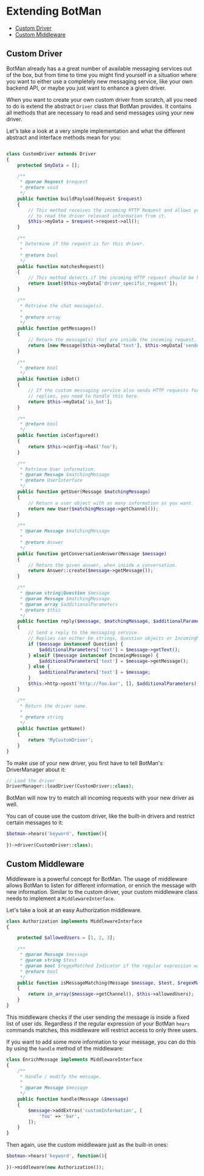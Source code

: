 # Extending BotMan

- [Custom Driver](#custom-driver)
- [Custom Middleware](#custom-middleware)

<a id="custom-driver"></a>
## Custom Driver

BotMan already has a a great number of available messaging services out of the box, but from time to time you might find yourself in 
a situation where you want to either use a completely new messaging service, like your own backend API, or maybe you just want to enhance
a given driver.

When you want to create your own custom driver from scratch, all you need to do is extend the abstract `Driver` class that BotMan provides.
It contains all methods that are necessary to read and send messages using your new driver.

Let's take a look at a very simple implementation and what the different abstract and interface methods mean for you:

```php

class CustomDriver extends Driver
{
    protected $myData = [];

    /**
     * @param Request $request
     * @return void
     */
    public function buildPayload(Request $request)
    {
        // This method receives the incoming HTTP Request and allows you
        // to read the driver relevant information from it.
        $this->myData = $request->request->all();
    }

    /**
     * Determine if the request is for this driver.
     *
     * @return bool
     */
    public function matchesRequest()
    {
        // This method detects if the incoming HTTP request should be handled with this driver class.
        return isset($this->myData['driver_specific_request']);
    }

    /**
     * Retrieve the chat message(s).
     *
     * @return array
     */
    public function getMessages()
    {
        // Return the message(s) that are inside the incoming request.
        return [new Message($this->myData['text'], $this->myData['sender_id'], $this->myData['recipient_id'])];
    }

    /**
     * @return bool
     */
    public function isBot()
    {
        // If the custom messaging service also sends HTTP requests for the bot 
        // replies, you need to handle this here.
        return $this->myData['is_bot'];
    }

    /**
     * @return bool
     */
    public function isConfigured()
    {
        return $this->config->has('foo');
    }

    /**
     * Retrieve User information.
     * @param Message $matchingMessage
     * @return UserInterface
     */
    public function getUser(Message $matchingMessage)
    {
        // Return a user object with as many information as you want.
        return new User($matchingMessage->getChannel());
    }

    /**
     * @param Message $matchingMessage
     *
     * @return Answer
     */
    public function getConversationAnswer(Message $message)
    {
        // Return the given answer, when inside a conversation.
        return Answer::create($message->getMessage());
    }

    /**
     * @param string|Question $message
     * @param Message $matchingMessage
     * @param array $additionalParameters
     * @return $this
     */
    public function reply($message, $matchingMessage, $additionalParameters = [])
    {
    	// Send a reply to the messaging service.
    	// Replies can either be strings, Question objects or IncomingMessage objects.
        if ($message instanceof Question) {
            $additionalParameters['text'] = $message->getText();
        } elseif ($message instanceof IncomingMessage) {
            $additionalParameters['text'] = $message->getMessage();
        } else {
            $additionalParameters['text'] = $message;
        }
        $this->http->post('http://foo.bar', [], $additionalParameters);
    }

    /**
     * Return the driver name.
     *
     * @return string
     */
    public function getName()
    {
        return 'MyCustomDriver';
    }
}
```

To make use of your new driver, you first have to tell BotMan's DriverManager about it:

```php
// Load the driver
DriverManager::loadDriver(CustomDriver::class);
```

BotMan will now try to match all incoming requests with your new driver as well.

You can of couse use the custom driver, like the built-in drivers and restrict certain messages to it:

```php
$botman->hears('keyword', function(){
	
})->driver(CustomDriver::class);
```

<a id="custom-middleware"></a>
## Custom Middleware

Middleware is a powerful concept for BotMan. The usage of middleware allows BotMan to listen for different information, or enrich the message with
new information. Similar to the custom driver, your custom middleware class needs to implement a `MiddlewareInterface`.

Let's take a look at an easy Authorization middleware.

```php
class Authorization implements MiddlewareInterface
{

    protected $allowedUsers = [1, 2, 3];

    /**
     * @param Message $message
     * @param string $test
     * @param bool $regexMatched Indicator if the regular expression was matched too
     * @return bool
     */
    public function isMessageMatching(Message $message, $test, $regexMatched)
    {
        return in_array($message->getChannel(), $this->allowedUsers);
    }
}
```

This middleware checks if the user sending the message is inside a fixed list of user ids. Regardless if the regular expression of your BotMan `hears` commands matches, this middleware will restrict access to only three users.

If you want to add some more information to your message, you can do this by using the `handle` method of the middleware:



```php
class EnrichMessage implements MiddlewareInterface
{
    /**
     * Handle / modify the message.
     *
     * @param Message $message
     */
    public function handle(Message &$message)
    {
		$message->addExtras('customInformation', [
			'foo' => 'bar',
		]);
    }
}
```

Then again, use the custom middleware just as the built-in ones:

```php
$botman->hears('keyword', function(){
	
})->middleware(new Authorization());
```
